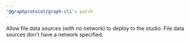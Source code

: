 ```yaml
---
'@graphprotocol/graph-cli': patch
---
```


Allow file data sources (with no network) to deploy to the studio. File data sources don't have a network specified.
